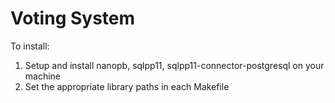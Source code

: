 # Voting System

To install:

1. Setup and install nanopb, sqlpp11, sqlpp11-connector-postgresql on your machine
2. Set the appropriate library paths in each Makefile
